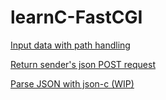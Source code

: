 # learnC-FastCGI
[Input data with path handling](input-data.c)

[Return sender's json POST request](input-json.c)

[Parse JSON with json-c (WIP)](parse-json.c)
